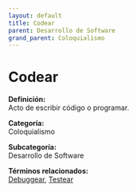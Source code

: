 ```yaml
---
layout: default
title: Codear
parent: Desarrollo de Software
grand_parent: Coloquialismo
---
```


# Codear

**Definición:**  
Acto de escribir código o programar.

**Categoría:**  
Coloquialismo  

**Subcategoría:**  
Desarrollo de Software

**Términos relacionados:**  
[Debuggear](https://maleniski.github.io/diccionario-angl-tec-mx/docs/coloquialismo/desarrollo-de-software/debuggear.html), [Testear](https://maleniski.github.io/diccionario-angl-tec-mx/docs/coloquialismo/desarrollo-de-software/testear.html)

